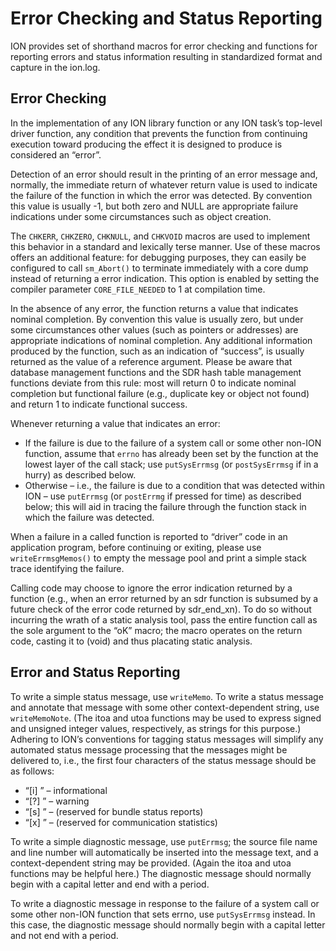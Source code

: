 # Error Checking and Status Reporting

ION provides set of shorthand macros for error checking and functions for reporting errors and status information resulting in standardized format and capture in the ion.log.

## Error Checking

In the implementation of any ION library function or any ION task’s top-level driver function, any condition that prevents the function from continuing execution toward producing the effect it is designed to produce is considered an “error”.

Detection of an error should result in the printing of an  error message and, normally, the immediate return of whatever return value is used to indicate the failure of the function in which the error was detected. By convention this value is usually -1, but both zero and NULL are appropriate failure indications under some circumstances such as object creation.

The `CHKERR`, `CHKZERO`, `CHKNULL`, and `CHKVOID` macros are used to implement this behavior in a standard and lexically terse manner.  Use of these macros offers an additional feature: for debugging purposes, they can easily be configured to call `sm_Abort()` to terminate immediately with a core dump instead of returning a error indication.  This option is enabled by setting the compiler parameter `CORE_FILE_NEEDED` to 1 at compilation time.

In the absence of any error, the function returns a value that indicates nominal completion. By convention this value is usually zero, but under some circumstances other values (such as pointers or addresses) are appropriate indications of nominal completion.  Any additional information produced by the function, such as an indication of “success”, is usually returned as the value of a reference argument.  Please be aware that database management functions and the SDR hash table management functions deviate from this rule: most will return 0 to indicate nominal completion but functional failure (e.g., duplicate key or object not found) and return 1 to indicate functional success.

Whenever returning a value that indicates an error:

* If the failure is due to the failure of a system call or some other non-ION function, assume that `errno` has already been set by the function at the lowest layer of the call stack; use `putSysErrmsg` (or `postSysErrmsg` if in a hurry) as described below.
* Otherwise – i.e., the failure is due to a condition that was detected within ION – use `putErrmsg` (or `postErrmg` if pressed for time) as described below; this will aid in tracing the failure through the function stack in which the failure was detected.

When a failure in a called function is reported to “driver” code in an application program, before continuing or exiting, please use `writeErrmsgMemos()` to empty the message pool and print a simple stack trace identifying the failure.

Calling code may choose to ignore the error indication returned by a function (e.g., when an error returned by an sdr function is subsumed by a future check of the error code returned by sdr_end_xn).  To do so without incurring the wrath of a static analysis tool, pass the entire function call as the sole argument to the “oK” macro; the macro operates on the return code, casting it to (void) and thus placating static analysis.

## Error and Status Reporting

To write a simple status message, use `writeMemo`.  To write a status message and annotate that message with some other context-dependent string, use `writeMemoNote`.  (The itoa and utoa functions may be used to express signed and unsigned integer values, respectively, as strings for this purpose.)  Adhering to ION’s conventions for tagging status messages will simplify any automated status message processing that the messages might be delivered to, i.e., the first four characters of the status message should be as follows:

* “[i] ” –  informational
* “[?] ” –  warning
* “[s] ” –  (reserved for bundle status reports)
* “[x] ” –  (reserved for communication statistics)

To write a simple diagnostic message, use `putErrmsg`; the source file name and line number will automatically be inserted into the message text, and a context-dependent string may be provided.  (Again the itoa and utoa functions may be helpful here.)  The diagnostic message should normally begin with a capital letter and end with a period.

To write a diagnostic message in response to the failure of a system call or some other non-ION function that sets errno, use `putSysErrmsg` instead.  In this case, the diagnostic message should normally begin with a capital letter and not end with a period.